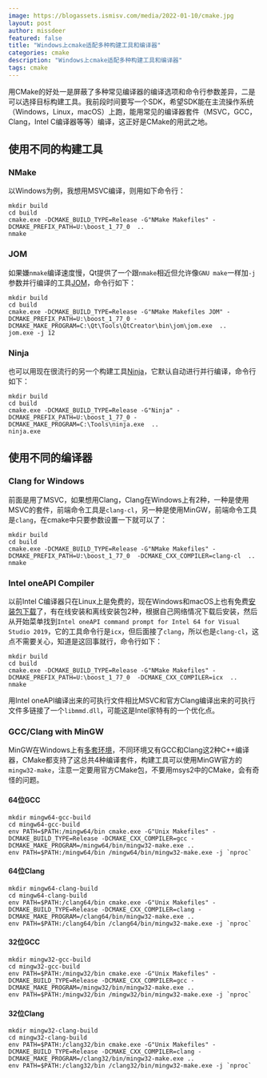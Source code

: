 ```yaml
---
image: https://blogassets.ismisv.com/media/2022-01-10/cmake.jpg
layout: post
author: missdeer
featured: false
title: "Windows上cmake适配多种构建工具和编译器"
categories: cmake
description: "Windows上cmake适配多种构建工具和编译器"
tags: cmake
---
```

用CMake的好处一是屏蔽了多种常见编译器的编译选项和命令行参数差异，二是可以选择目标构建工具。我前段时间要写一个SDK，希望SDK能在主流操作系统（Windows，Linux，macOS）上跑，能用常见的编译器套件（MSVC，GCC，Clang，Intel C编译器等等）编译，这正好是CMake的用武之地。

## 使用不同的构建工具

### NMake

以Windows为例，我想用MSVC编译，则用如下命令行：

```shell
mkdir build
cd build
cmake.exe -DCMAKE_BUILD_TYPE=Release -G"NMake Makefiles" -DCMAKE_PREFIX_PATH=U:\boost_1_77_0  ..
nmake
```

### JOM

如果嫌`nmake`编译速度慢，Qt提供了一个跟`nmake`相近但允许像`GNU make`一样加`-j`参数并行编译的工具[JOM](https://download.qt.io/official_releases/jom/)，命令行如下：

```shell
mkdir build
cd build
cmake.exe -DCMAKE_BUILD_TYPE=Release -G"NMake Makefiles JOM" -DCMAKE_PREFIX_PATH=U:\boost_1_77_0 -DCMAKE_MAKE_PROGRAM=C:\Qt\Tools\QtCreator\bin\jom\jom.exe  ..
jom.exe -j 12
```

### Ninja

也可以用现在很流行的另一个构建工具[Ninja](https://github.com/ninja-build/ninja)，它默认自动进行并行编译，命令行如下：

```shell
mkdir build
cd build
cmake.exe -DCMAKE_BUILD_TYPE=Release -G"Ninja" -DCMAKE_PREFIX_PATH=U:\boost_1_77_0 -DCMAKE_MAKE_PROGRAM=C:\Tools\ninja.exe  ..
ninja.exe
```

## 使用不同的编译器

### Clang for Windows

前面是用了MSVC，如果想用Clang，Clang在Windows上有2种，一种是使用MSVC的套件，前端命令工具是`clang-cl`，另一种是使用MinGW，前端命令工具是`clang`，在cmake中只要参数设置一下就可以了：

```shell
mkdir build
cd build
cmake.exe -DCMAKE_BUILD_TYPE=Release -G"NMake Makefiles" -DCMAKE_PREFIX_PATH=U:\boost_1_77_0  -DCMAKE_CXX_COMPILER=clang-cl  ..
nmake
```

### Intel oneAPI Compiler

以前Intel C编译器只在Linux上是免费的，现在Windows和macOS上也有免费[安装包下载](https://www.intel.com/content/www/us/en/developer/tools/oneapi/base-toolkit-download.html)了，有在线安装和离线安装包2种，根据自己网络情况下载后安装，然后从开始菜单找到`Intel oneAPI command prompt for Intel 64 for Visual Studio 2019`，它的工具命令行是`icx`，但后面接了`clang`，所以也是`clang-cl`，这点不需要关心，知道是这回事就行，命令行如下：

```shell
mkdir build
cd build
cmake.exe -DCMAKE_BUILD_TYPE=Release -G"NMake Makefiles" -DCMAKE_PREFIX_PATH=U:\boost_1_77_0  -DCMAKE_CXX_COMPILER=icx  ..
nmake
```

用Intel oneAPI编译出来的可执行文件相比MSVC和官方Clang编译出来的可执行文件多链接了一个`libmmd.dll`，可能这是Intel家特有的一个优化点。

### GCC/Clang with MinGW

MinGW在Windows上有[多套环境](https://www.msys2.org/docs/environments/)，不同环境又有GCC和Clang这2种C++编译器，CMake都支持了这总共4种编译套件，构建工具可以使用MinGW官方的`mingw32-make`，注意一定要用官方CMake包，不要用msys2中的CMake，会有奇怪的问题。

#### 64位GCC

```shell
mkdir mingw64-gcc-build
cd mingw64-gcc-build
env PATH=$PATH:/mingw64/bin cmake.exe -G"Unix Makefiles" -DCMAKE_BUILD_TYPE=Release -DCMAKE_CXX_COMPILER=gcc -DCMAKE_MAKE_PROGRAM=/mingw64/bin/mingw32-make.exe ..
env PATH=$PATH:/mingw64/bin /mingw64/bin/mingw32-make.exe -j `nproc` 
```

#### 64位Clang

```shell
mkdir mingw64-clang-build
cd mingw64-clang-build
env PATH=$PATH:/clang64/bin cmake.exe -G"Unix Makefiles" -DCMAKE_BUILD_TYPE=Release -DCMAKE_CXX_COMPILER=clang -DCMAKE_MAKE_PROGRAM=/clang64/bin/mingw32-make.exe ..
env PATH=$PATH:/clang64/bin /clang64/bin/mingw32-make.exe -j `nproc` 
```

#### 32位GCC

```shell
mkdir mingw32-gcc-build
cd mingw32-gcc-build
env PATH=$PATH:/mingw32/bin cmake.exe -G"Unix Makefiles" -DCMAKE_BUILD_TYPE=Release -DCMAKE_CXX_COMPILER=gcc -DCMAKE_MAKE_PROGRAM=/mingw32/bin/mingw32-make.exe ..
env PATH=$PATH:/mingw32/bin /mingw32/bin/mingw32-make.exe -j `nproc` 
```

#### 32位Clang

```shell
mkdir mingw32-clang-build
cd mingw32-clang-build
env PATH=$PATH:/clang32/bin cmake.exe -G"Unix Makefiles" -DCMAKE_BUILD_TYPE=Release -DCMAKE_CXX_COMPILER=clang -DCMAKE_MAKE_PROGRAM=/clang32/bin/mingw32-make.exe ..
env PATH=$PATH:/clang32/bin /clang32/bin/mingw32-make.exe -j `nproc` 
```